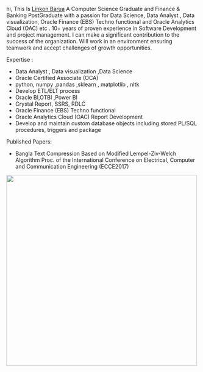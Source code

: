 hi, This Is [Linkon Barua](in/linkon-barua-33a21424)
A Computer Science Graduate and Finance & Banking PostGraduate with a passion for Data Science, Data Analyst , Data visualization, Oracle Finance (EBS) Techno functional and Oracle Analytics Cloud (OAC) etc . 10+ years of proven experience in Software Development and project management. I can make a significant contribution to the success of the organization. Will work in an environment ensuring teamwork and accept challenges of growth opportunities.


Expertise :

- Data Analyst , Data visualization ,Data Science
- Oracle Certified Associate (OCA)
- python, numpy ,pandas ,sklearn , matplotlib , nltk 
- Develop ETL/ELT process
- Oracle BI,OTBI ,Power BI
- Crystal Report, SSRS, RDLC 
- Oracle Finance (EBS) Techno functional 
- Oracle Analytics Cloud (OAC) Report Development
- Develop and maintain custom database objects including stored PL/SQL procedures, triggers and package



Published Papers: 

- Bangla Text Compression Based on Modified Lempel-Ziv-Welch Algorithm
Proc. of the International Conference on Electrical, Computer and Communication Engineering (ECCE2017)


<code><img height="500" src="https://www.springboard.com/blog/wp-content/uploads/2022/01/is-data-analytics-hard-a-guide-to-getting-started-in-2022-scaled-1-700x467.jpeg
"></code>
